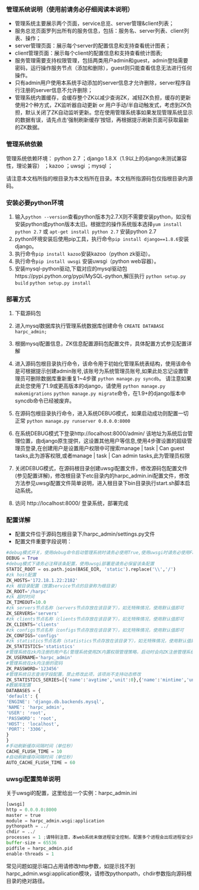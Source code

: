 ### 管理系统说明（使用前请务必仔细阅读本说明）

- 管理系统主要展示两个页面，service总览、server管理&client列表；
- 服务总览页面罗列出所有的服务信息，包括：服务名、server列表、client列表、操作；
- server管理页面：展示每个server的配置信息和支持查看统计图表；
- client管理页面：展示每个client的配置信息和支持查看统计图表;
- 服务管理需要支持权限管理，包括两类用户admin和guest，admin登陆需要密码，运行操作服务节点（添加和删除），guest则只能查看信息无法进行任何操作。
- 只有admin用户使用本系统手动添加的server信息才允许删除，server程序自行注册的server信息不允许删除；
- 管理系统内置缓存，会缓存整个ZK以减少查询ZK，减轻ZK负担，缓存的更新使用2个种方式，ZK监听器自动更新 or 用户手动/半自动触发式，考虑到ZK负担，默认关闭了ZK自动监听更新。您在使用管理系统事如果发现管理系统显示的数据有误，请先点击‘强制刷新缓存’按钮，再根据提示刷新页面可获取最新的ZK数据。

### 管理系统依赖

管理系统依赖环境：
python 2.7 ；django 1.8.X（1.9以上的django未测试兼容性，理论兼容） ；kazoo ；uwsgi ；mysql ；

请注意本文档所指的根目录为本文档所在目录。本文档所指源码包仅指根目录内源码。

### 安装必要python环境

1. 输入`python --version`查看python版本为2.7.X则不需要安装python，如没有安装python或python版本太旧。根据您的操作系统版本选择`yum install python 2.7` 或 `apt-get install python 2.7` 安装python 2.7
2. python环境安装后使用pip工具，执行命令`pip install django==1.8.6`安装django。
3. 执行命令`pip install kazoo`安装kazoo（python zk驱动）。
4. 执行命令`pip install uwsgi` 安装uwsgi（python web容器）。
5. 安装mysql-python驱动,下载对应的mysql驱动包https://pypi.python.org/pypi/MySQL-python,解压执行
    `python setup.py build`
    `python setup.py install`

### 部署方式

1. 下载源码包

2. 进入mysql数据库执行管理系统数据库创建命令
`CREATE DATABASE harpc_admin;`

3. 根据mysql配置信息，ZK信息配置源码包配置文件，具体配置方式参见配置详解

4. 进入源码包根目录执行命令，该命令用于初始化管理系统表结构，使用该命令是可根据提示创建admin账号,该账号为系统管理员账号,如果此处忘记设置管理员可删除数据库重新重复1~4步骤
`python manage.py syncdb`。
请注意如果此处您使用了1.9或更高版本的django，请使用
`python manage.py makemigrations`
`python manage.py migrate`命令，在1.9+的django版本中syncdb命令已经被废弃。

5. 在源码包根目录执行命令，进入系统DEBUG模式，如果启动成功则配置一切正常
`python manage.py runserver 0.0.0.0:8000`

6. 在系统DEBUG模式下登录http://localhost:8000/admin/ 该地址为系统后台管理位置，由django原生提供，这设置其他用户等信息,使用4步骤设置的超级管理员登录,在创建用户是设置用户权限中可搜索manage | task | Can guest tasks,此为游客权限,或者manage | task | Can admin tasks,此为管理员权限

7. 关闭DEBUG模式，在源码根目录创建uwsgi配置文件，修改源码包配置文件(参见配置详解)，修改根目录下etc目录内的harpc_admin.ini配置文件，修改方法参见uwsgi配置文件简单说明，进入根目录下bin目录执行start.sh脚本启动系统。

8. 访问 http://localhost:8000/ 登录系统，部署完成

### 配置详解

- 配置文件位于源码包根目录下/harpc_admin/settings.py文件
- 配置文件重要字段说明：

```python
#debug模式开关，使用debug命令启动管理系统时请务必使用True,使用uwsgi时请务必使用False关闭debug模式
DEBUG = True
#debug模式下请务必注释该条配置，使用uwsgi部署是请务必保留该条配置
STATIC_ROOT = os.path.join(BASE_DIR, 'static').replace('\\','/')
#zk host配置
ZK_HOSTS='172.18.1.22:2182'
#zk 根目录配置（放置service节点的目录称为根目录）
ZK_ROOT='/harpc'
#zk 超时时间
ZK_TIMEOUT=10.0
#zk servers节点名称（servers节点存放在该目录下），如无特殊情况，使用默认值即可
ZK_SERVERS='servers'
#zk clients节点名称（clients节点存放在该目录下），如无特殊情况，使用默认值即可
ZK_CLIENTS='clients'
#zk configs节点名称（configs节点存放在该目录下），如无特殊情况，使用默认值即可
ZK_CONFIGS='configs'
#zk statistics节点名称（statistics节点存放在该目录下），如无特殊情况，使用默认值即可
ZK_STATISTICS='statistics'
#管理系统在zk内注册的用户名(管理系统使用ZK内置权限管理策略，启动时会向ZK注册管理系统专用用户)
ZK_USERNAME='harpc_admin'
#管理系统在zk内注册的密码
ZK_PASSWORD='123456'
#管理系统日志查询字段配置，禁止修改此项，该项尚不支持动态修改
ZK_STATISTICS_SERIES=[{'name':'avgtime','unit':0},{'name':'mintime','unit':0},{'name':'maxtime','unit':0},{'name':'qps','unit':1},{'name':'success','unit':1},{'name':'failure','unit':1}]
#数据库配置
DATABASES = {
'default': {
'ENGINE': 'django.db.backends.mysql',
'NAME': 'harpc_admin',
'USER': 'root',
'PASSWORD': 'root',
'HOST': 'localhost',
'PORT': '3306',
}
}
#手动刷新缓存间隔时间（单位秒）
CACHE_FLUSH_TIME = 10
#自动刷新缓存间隔时间（单位秒）
AUTO_CACHE_FLUSH_TIME = 60
```
### uwsgi配置简单说明

关于uwsgi的配置，这里给出一个实例：harpc_admin.ini

```python
[uwsgi]
http = 0.0.0.0:8000
master = true
module = harpc_admin.wsgi:application
pythonpath = ../
chdir = ../
processes = 1 ;请特别注意，本web系统未做进程安全控制，配置多个进程会出现进程安全问题
buffer-size = 65536
pidfile = harpc_admin.pid
enable-threads = 1
```
常见问题如提示端口占用请修改http参数，如提示找不到harpc_admin.wsgi:application模块，请修改pythonpath，chdir参数指向源码根目录的绝对路径。
